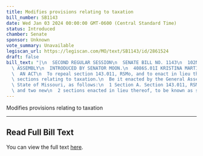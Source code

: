 ```yaml
---
title: Modifies provisions relating to taxation
bill_number: SB1143
date: Wed Jan 03 2024 00:00:00 GMT-0600 (Central Standard Time)
status: Introduced
chamber: Senate
sponsor: Unknown
vote_summary: Unavailable
legiscan_url: https://legiscan.com/MO/text/SB1143/id/2861524
draft: false
bill_text: "|\n  SECOND REGULAR SESSION\n  SENATE BILL NO. 1143\n  102ND GENERA L\
  \ ASSEMBLY\n  INTRODUCED BY SENATOR MOON.\n  4086S.01I KRISTINA MARTIN, Secretary\n\
  \  AN ACT\n  To repeal section 143.011, RSMo, and to enact in lieu thereof two new\
  \ sections relating to taxation.\n  Be it enacted by the General Assembly of the\
  \ State of Missouri, as follows:\n  1 Section A. Section 143.011, RSMo, is repealed\
  \ and two new\n  2 sections enacted in lieu thereof, to be known as sections"
---
```

Modifies provisions relating to taxation

---

## Read Full Bill Text

You can view the full text [here](https://legiscan.com/MO/text/SB1143/id/2861524).
